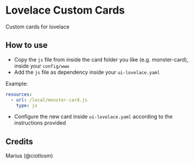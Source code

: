 # Lovelace Custom Cards
Custom cards for lovelace

## How to use

- Copy the `js` file from inside the card folder you like (e.g. monster-card), inside your `config/www`
- Add the `js` file as dependency inside your `ui-lovelace.yaml`

Example:

```yaml
resources:
  - url: /local/monster-card.js
    type: js
```

- Configure the new card inside `ui-lovelace.yaml` according to the instructions provided

## Credits
Marius (@ciotlosm)
